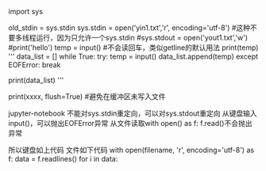 import sys

old_stdin = sys.stdin
sys.stdin = open('yin1.txt','r', encoding='utf-8') #这种不要多线程运行，因为只允许一个sys.stdin
#sys.stdout = open('yout1.txt','w')
#print('hello')
temp = input() #不会读回车，类似getline的默认用法
print(temp)
'''
data_list = []
while True:
    try:
        temp = input()
        data_list.append(temp)
    except EOFError:
        break

print(data_list)
'''

print(xxxx, flush=True) #避免在缓冲区未写入文件


jupyter-notebook 不能对sys.stdin重定向，可以对sys.stdout重定向
从键盘输入input()，可以抛出EOFError异常
从文件读取with open() as f: f.read()不会抛出异常

所以键盘如上代码
文件如下代码
with open(filename, 'r', encoding='utf-8') as f:
        data = f.readlines()
        for i in data:
